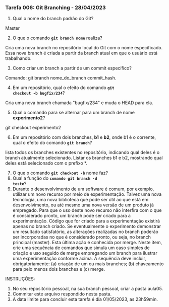 ### Tarefa 006: Git Branching - 28/04/2023

1. Qual o nome do branch padrão do Git?

Master

2. O que o comando **<code>git branch nome</code>** realiza?

Cria uma nova branch no repositório local do Git com o nome especificado. Essa nova branch é criada a partir da branch atual em que o usuário está trabalhando.

3. Como criar um branch a partir de um commit específico?

Comando: git branch nome_do_branch commit_hash.

4. Em um repositório, qual o efeito do comando **<code>git checkout -b bugfix/234</code>**?

Cria uma nova branch chamada "bugfix/234" e muda o HEAD para ela.

5. Qual o comando para se alternar para um branch de nome **experimento2**?

git checkout experimento2

6. Em um repositório com dois branches, **b1** e **b2**, onde b1 é o corrente, qual o efeito do comando **<code>git branch</code>**?

lista todos os branches existentes no repositório, indicando qual deles é o branch atualmente selecionado. Listar os branches b1 e b2, mostrando qual deles está selecionado com o prefixo *.

7. O que o comando **<code>git checkout -b</code>** nome faz?
8. Qual a função do <code>**comando git branch -d teste</code>**?
9. Durante o desenvolvimento de um software é comum, por exemplo, utilizar um novo recurso por meio de experimentação. Talvez uma nova tecnologia, uma nova biblioteca que pode ser útil ao que está em desenvolvimento, ou até mesmo uma nova versão de um produto já empregado. Para que o uso deste novo recurso não interfira com o que é considerado pronto, um branch pode ser criado para a experimentação. Código que for criado para a experimentação existirá apenas no branch criado. Se eventualmente o experimento demonstrar um resultado satisfatório, as alterações realizadas no branch poderão ser incorporadas no que é considerado pronto, ou seja, no branch principal (master). Esta última ação é conhecida por merge. Neste item, crie uma sequência de comandos que simula um caso simples de criação e uso seguido de merge empregando um branch para ilustrar uma experimentação conforme acima. A sequência deve incluir, obrigatoriamente: (a) criação de um ou mais branches; (b) chaveamento para pelo menos dois branches e (c) merge.

INSTRUÇÕES:

1. No seu repositório pessoal, na sua branch pessoal, criar a pasta aula05.
2. Commitar este arquivo respondido nesta pasta.
3. A data limite para concluir esta tarefa é dia 01/05/2023, as 23h59min.

</DIV/>
